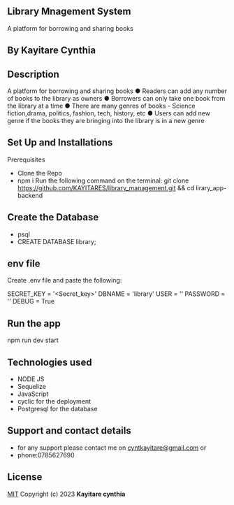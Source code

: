 ## Library Mnagement System

A platform for borrowing and sharing books

## By Kayitare Cynthia

## Description

A platform for borrowing and sharing books
● Readers can add any number of books to the library as owners
● Borrowers can only take one book from the library at a time
● There are many genres of books - Science fiction,drama, politics, fashion, tech, history,
etc
● Users can add new genre if the books they are bringing into the library is in a new genre

## Set Up and Installations

Prerequisites

- Clone the Repo
- npm i
  Run the following command on the terminal: git clone https://github.com/KAYITARES/library_management.git && cd lirary_app-backend

## Create the Database

- psql
- CREATE DATABASE library;

## env file

Create .env file and paste the following:

SECRET_KEY = '<Secret_key>'
DBNAME = 'library'
USER = '<Username>'
PASSWORD = '<password>'
DEBUG = True

## Run the app

npm run dev start

## Technologies used

- NODE JS
- Sequelize
- JavaScript
- cyclic for the deployment
- Postgresql for the database

## Support and contact details

- for any support please contact me on cyntkayitare@gmail.com or
- phone:0785627690

## License

[MIT](https://choosealicense.com/licenses/mit/)
Copyright (c) 2023 **Kayitare cynthia**
